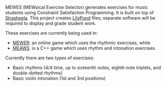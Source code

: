 MEWES (MEWsical Exercise Selector) generates exercises for music students using Constraint Satisfaction Programming.  It is built on top of [Strasheela](http://strasheela.sourceforge.net/strasheela/doc/index.html).  This project creates [LilyPond](http://lilypond.org) files; separate software will be required to display and grade student work.

These exercises are currently being used in:
  * [MEWER](http://code.google.com/p/mewer): an online game which uses the rhythmic exercises, while
  * [MEAWS](http://code.google.com/p/meaws): is a C++ game which uses rhythm and intonation exercises.

Currently there are two types of exercises:
  * Basic rhythms (4/4 time, up to sixteenth notes, eighth note triplets, and double-dotted rhythms)
  * Basic violin intonation (1st and 3rd positions)